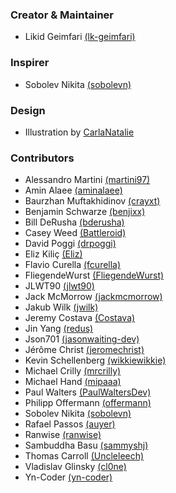 ### Creator & Maintainer
 - Likid Geimfari [(lk-geimfari)](https://github.com/lk-geimfari)

### Inspirer
 - Sobolev Nikita [(sobolevn)](https://github.com/sobolevn)

### Design
 - Illustration by [CarlaNatalie](http://carlanatalie.deviantart.com/)

### Contributors
- Alessandro Martini [(martini97)](https://github.com/martini97)
- Amin Alaee [(aminalaee)](https://github.com/aminalaee)
- Baurzhan Muftakhidinov [(crayxt)](https://github.com/crayxt)
- Benjamin Schwarze [(benjixx)](https://github.com/benjixx)
- Bill DeRusha [(bderusha)](https://github.com/bderusha)
- Casey Weed [(Battleroid)](https://github.com/Battleroid)
- David Poggi [(drpoggi)](https://github.com/drpoggi)
- Eliz Kiliç [(Eliz)](https://github.com/el)
- Flavio Curella [(fcurella)](https://github.com/fcurella)
- FliegendeWurst [(FliegendeWurst)](https://github.com/FliegendeWurst)
- JLWT90 [(jlwt90)](https://github.com/jlwt90)
- Jack McMorrow [(jackmcmorrow)](https://github.com/jackmcmorrow)
- Jakub Wilk [(jwilk)](https://github.com/jwilk)
- Jeremy Costava [(Costava)](https://github.com/Costava)
- Jin Yang [(redus)](https://github.com/redus)
- Json701 [(jasonwaiting-dev)](https://github.com/jasonwaiting-dev)
- Jérôme Christ [(jeromechrist)](https://github.com/jeromechrist)
- Kevin Schellenberg [(wikkiewikkie)](https://github.com/wikkiewikkie)
- Michael Crilly [(mrcrilly)](https://github.com/mrcrilly)
- Michael Hand [(mipaaa)](https://github.com/mipaaa)
- Paul Walters [(PaulWaltersDev)](https://github.com/PaulWaltersDev)
- Philipp Offermann [(offermann)](https://github.com/offermann)
- Sobolev Nikita [(sobolevn)](https://github.com/sobolevn)
- Rafael Passos [(auyer)](https://github.com/auyer)
- Ranwise [(ranwise)](https://github.com/ranwise)
- Sambuddha Basu [(sammyshj)](https://github.com/sammyshj)
- Thomas Carroll [(Uncleleech)](https://github.com/Uncleleech)
- Vladislav Glinsky [(cl0ne)](https://github.com/cl0ne)
- Yn-Coder [(yn-coder)](https://github.com/yn-coder)
